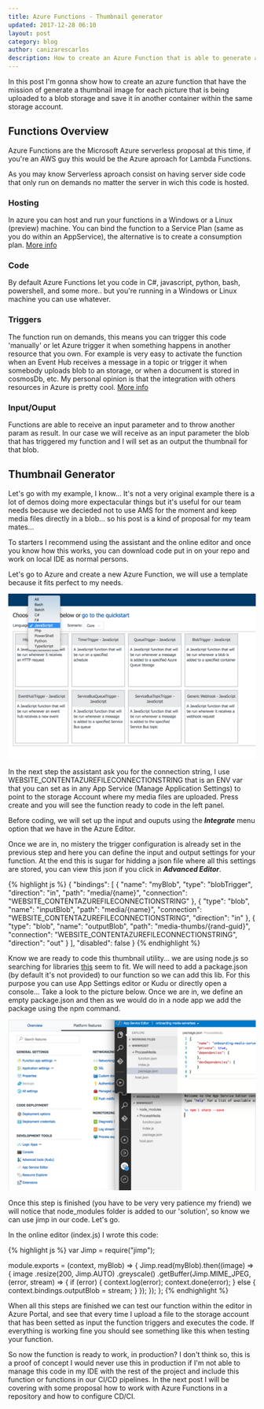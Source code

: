 ```yaml
---
title: Azure Functions - Thumbnail generator 
updated: 2017-12-28 06:10
layout: post
category: blog
author: canizarescarlos
description: How to create an Azure Function that is able to generate a thumbnail when a image is uploaded into a storage account.
---
```


In this post I'm gonna show how to create an azure function that have the mission of generate a thumbnail image for each picture that is being uploaded to a blob storage and save it in another container within the same storage account.

## Functions Overview

Azure Functions are the Microsoft Azure serverless proposal at this time, if you're an AWS guy this would be the Azure aproach for Lambda Functions.

As you may know Serverless aproach consist on having server side code that only run on demands no matter the server in wich this code is hosted.

### Hosting

In azure you can host and run your functions in a Windows or a Linux (preview) machine. You can bind the function to a Service Plan (same as you do within an AppService), the alternative is to create a consumption plan. [More info](https://docs.microsoft.com/en-us/azure/azure-functions/functions-scale)

### Code

By default Azure Functions let you code in C#, javascript, python, bash, powershell, and some more.. but you're running in a Windows or Linux machine you can use whatever.

### Triggers

The function run on demands, this means you can trigger this code 'manually' or let Azure trigger it when something happens in another resource that you own. For example is very easy to activate the function when an Event Hub receives a message in a topic or trigger it when somebody uploads blob to an storage, or when a document is stored in cosmosDb, etc. My personal opinion is that the integration with others resources in Azure is pretty cool. [More info](https://docs.microsoft.com/en-us/azure/azure-functions/functions-triggers-bindings)

### Input/Ouput

Functions are able to receive an input parameter and to throw another param as result. In our case we will receive as an input parameter the blob that has triggered my function and I will set as an output the thumbnail for that blob. 

## Thumbnail Generator

Let's go with my example, I know... It's not a very original example there is a lot of demos doing more expectacular things but it's useful for our team needs because we decieded not to use AMS for the moment and keep media files directly in a blob... so his post is a kind of proposal for my team mates...

To starters I recommend using the assistant and the online editor and once you know how this works, you can download code put in on your repo and work on local IDE as normal persons. 

Let's go to Azure and create a new Azure Function, we will use a template because it fits perfect to my needs.

<img src='../assets/images/azure-function-thumbnail-media-trigger.png' />

In the next step the assistant ask you for the connection string, I use WEBSITE_CONTENTAZUREFILECONNECTIONSTRING that is an ENV var that you can set as in any App Service (Manage Application Settings) to point to the storage Account where my media files are uploaded. Press create and you will see the function ready to code in the left panel. 

Before coding, we will set up the input and ouputs using the <b><i>Integrate</i></b> menu option that we have in the Azure Editor.

Once we are in, no mistery the trigger configuration is already set in the previous step and here you can define the input and output settings for your function. At the end this is sugar for hidding a json file where all this settings are stored, you can view this json if you click in <b><i>Advanced Editor</i></b>.

{% highlight js %}
{
  "bindings": [
    {
      "name": "myBlob",
      "type": "blobTrigger",
      "direction": "in",
      "path": "media/{name}",
      "connection": "WEBSITE_CONTENTAZUREFILECONNECTIONSTRING"
    },
    {
      "type": "blob",
      "name": "inputBlob",
      "path": "media/{name}",
      "connection": "WEBSITE_CONTENTAZUREFILECONNECTIONSTRING",
      "direction": "in"
    },
    {
      "type": "blob",
      "name": "outputBlob",
      "path": "media-thumbs/{rand-guid}",
      "connection": "WEBSITE_CONTENTAZUREFILECONNECTIONSTRING",
      "direction": "out"
    }
  ],
  "disabled": false
}
{% endhighlight %}

Know we are ready to code this thumbnail utility... we are using node.js so searching for libraries [this](https://www.npmjs.com/package/jimp) seem to fit. We will need to add a package.json (by default it's not provided) to our function so we can add this lib. For this purpose you can use App Settings editor or Kudu or directly open a console... Take a look to the picture below. Once we are in, we define an empty package.json and then as we would do in a node app we add the package using the npm command. 

<img src='../assets/images/azure-function-thumbnail-media-app-service-editor.png' />

Once this step is finished (you have to be very very patience my friend) we will notice that node_modules folder is added to our 'solution', so know we can use jimp in our code. Let's go.

In the online editor (index.js) I wrote this code:

{% highlight js %}
var Jimp = require("jimp");

module.exports = (context, myBlob) => {
    Jimp.read(myBlob).then((image) => {
        image
            .resize(200, Jimp.AUTO) 
            .greyscale()
            .getBuffer(Jimp.MIME_JPEG, (error, stream) => {
                if (error) {
                    context.log(error);
                    context.done(error);
                }
                else {
                    context.bindings.outputBlob = stream;
                }
            });
    });
};
{% endhighlight %}

When all this steps are finished we can test our function within the editor in Azure Portal, and see that every time I upload a file to the storage account that has been setted as input the function triggers and executes the code. If everything is working fine you should see something like this when testing your function. 

So now the function is ready to work, in production? I don't think so, this is a proof of concept I would never use this in production if I'm not able to manage this code in my IDE with the rest of the project and include this function or functions in our CI/CD pipelines. In the next post I will be covering with some proposal how to work with Azure Functions in a repository and how to configure CD/CI. 

